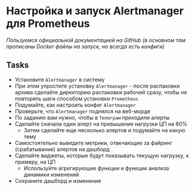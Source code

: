 # Настройка и запуск Alertmanager для Prometheus
_Пользуемся официальной документацией на GitHub (в основном там прописаны Docker файлы на запуск, но всегда есть конфиги)_

## Tasks

 - Установите `Alertmanager` в систему
 - При этом упростите установку `Alertmanager` - после распаковки архива сделайте директорию распаковки рабочей сразу, чтобы не повторять шаги способом установки `Prometheus`
 - Подумайте, как настроить конфиг `Alertmanager`
 - Проверьте, что `Alertmanager` поднялся на веб-морде
 - По заданию вам нужно, чтобы в `Телеграм` приходили алерты 
 - Сделайте сначала один алерт на превышение нагрузки ЦП на 80%
    - Затем сделайте еще несколько алертов и подумайте на какую тему
 - Самостоятельно выведите метрики, отвечающие за файринг (срабатывание) алертов на дашборд
 - Сделайте виджеты, которые будут показывать текущую нагрузку, к примеру, на ЦП
    - Используйте агрегирующие функции и функции анализа динамики изменений
 - Сохраните дашборд и изменения
